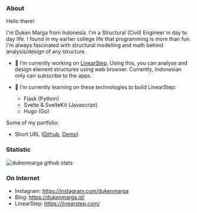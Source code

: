 ### About

Hello there!

I'm Duken Marga from Indonesia. I'm a Structural (Civil) Engineer in day to day life. I found in my earlier college life that programming is more than fun.
I'm always fascinated with structural modelling and math behind analysis/design of any structure.

- 🔭 I’m currently working on [LinearStep](https://linearstep.com). Using this, you can analyse and design element structures using web browser.
Currently, Indonesian only can subscribe to the apps.

- 🌱 I’m currently learning on these technologies to build LinearStep:
  - Flask (Python)
  - Svelte & SvelteKit (Javascript)
  - Hugo (Go)

Some of my portfolio:
- Short URL ([Github](https://github.com/dukenmarga/short-url), [Demo](https://short-it-vcys.onrender.com/))

### Statistic
![dukenmarga github stats](https://github-readme-stats.vercel.app/api?username=dukenmarga&show_icons=true&count_private=true&theme=dracula)

### On Internet
- Instagram: https://instagram.com/dukenmarga
- Blog: https://dukenmarga.id/
- LinearStep: https://linearstep.com/

<!--

### Repositories
[![Readme Card](https://github-readme-stats.vercel.app/api/pin/?username=dukenmarga&repo=civil-engineering-toolbox&show_owner=true)](https://github.com/dukenmarga/civil-engineering-toolbox)

### Top Languages

[![Top Langs](https://github-readme-stats.vercel.app/api/top-langs/?username=dukenmarga)](https://github.com/dukenmarga/)

-->

